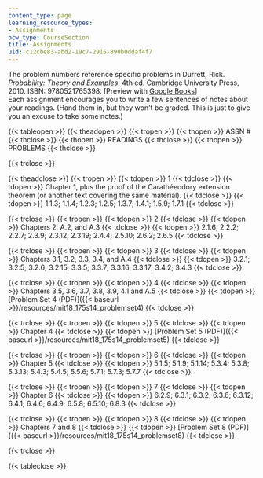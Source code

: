 ```yaml
---
content_type: page
learning_resource_types:
- Assignments
ocw_type: CourseSection
title: Assignments
uid: c12cbe83-abd2-19c7-2915-890b0ddaf4f7
---
```


The problem numbers reference specific problems in Durrett, Rick. _Probability: Theory and Examples_. 4th ed. Cambridge University Press, 2010. ISBN: 9780521765398. \[Preview with [Google Books](http://books.google.com/books?id=evbGTPhuvSoC&pg=PAfrontcover)\]  
Each assignment encourages you to write a few sentences of notes about your readings. (Hand them in, but they won't be graded. This is just to give you an excuse to take some notes.)

{{< tableopen >}}
{{< theadopen >}}
{{< tropen >}}
{{< thopen >}}
ASSN #
{{< thclose >}}
{{< thopen >}}
READINGS
{{< thclose >}}
{{< thopen >}}
PROBLEMS
{{< thclose >}}

{{< trclose >}}

{{< theadclose >}}
{{< tropen >}}
{{< tdopen >}}
1
{{< tdclose >}}
{{< tdopen >}}
Chapter 1, plus the proof of the Carathéeodory extension theorem (or another text covering the same material).
{{< tdclose >}}
{{< tdopen >}}
1.1.3; 1.1.4; 1.2.3; 1.2.5; 1.3.7; 1.4.1; 1.5.9; 1.7.1
{{< tdclose >}}

{{< trclose >}}
{{< tropen >}}
{{< tdopen >}}
2
{{< tdclose >}}
{{< tdopen >}}
Chapters 2, A.2, and A.3
{{< tdclose >}}
{{< tdopen >}}
2.1.6; 2.2.2; 2.2.7; 2.3.9; 2.3.12; 2.3.19; 2.4.4; 2.5.10; 2.6.2; 2.6.5
{{< tdclose >}}

{{< trclose >}}
{{< tropen >}}
{{< tdopen >}}
3
{{< tdclose >}}
{{< tdopen >}}
Chapters 3.1, 3.2, 3.3, 3.4, and A.4
{{< tdclose >}}
{{< tdopen >}}
3.2.1; 3.2.5; 3.2.6; 3.2.15; 3.3.5; 3.3.7; 3.3.16; 3.3.17; 3.4.2; 3.4.3
{{< tdclose >}}

{{< trclose >}}
{{< tropen >}}
{{< tdopen >}}
4
{{< tdclose >}}
{{< tdopen >}}
Chapters 3.5, 3.6, 3.7, 3.8, 3.9, 4.1 and A.5
{{< tdclose >}}
{{< tdopen >}}
[Problem Set 4 (PDF)]({{< baseurl >}}/resources/mit18_175s14_problemset4)
{{< tdclose >}}

{{< trclose >}}
{{< tropen >}}
{{< tdopen >}}
5
{{< tdclose >}}
{{< tdopen >}}
Chapter 4
{{< tdclose >}}
{{< tdopen >}}
[Problem Set 5 (PDF)]({{< baseurl >}}/resources/mit18_175s14_problemset5)
{{< tdclose >}}

{{< trclose >}}
{{< tropen >}}
{{< tdopen >}}
6
{{< tdclose >}}
{{< tdopen >}}
Chapter 5
{{< tdclose >}}
{{< tdopen >}}
5.1.5; 5.1.9; 5.1.14; 5.3.4; 5.3.8; 5.3.13; 5.4.3; 5.4.5; 5.5.6; 5.7.1; 5.7.3; 5.7.7
{{< tdclose >}}

{{< trclose >}}
{{< tropen >}}
{{< tdopen >}}
7
{{< tdclose >}}
{{< tdopen >}}
Chapter 6
{{< tdclose >}}
{{< tdopen >}}
6.2.9; 6.3.1; 6.3.2; 6.3.6; 6.3.12; 6.4.1; 6.4.6; 6.4.9; 6.5.8; 6.5.10; 6.8.3
{{< tdclose >}}

{{< trclose >}}
{{< tropen >}}
{{< tdopen >}}
8
{{< tdclose >}}
{{< tdopen >}}
Chapters 7 and 8
{{< tdclose >}}
{{< tdopen >}}
[Problem Set 8 (PDF)]({{< baseurl >}}/resources/mit18_175s14_problemset8)
{{< tdclose >}}

{{< trclose >}}

{{< tableclose >}}